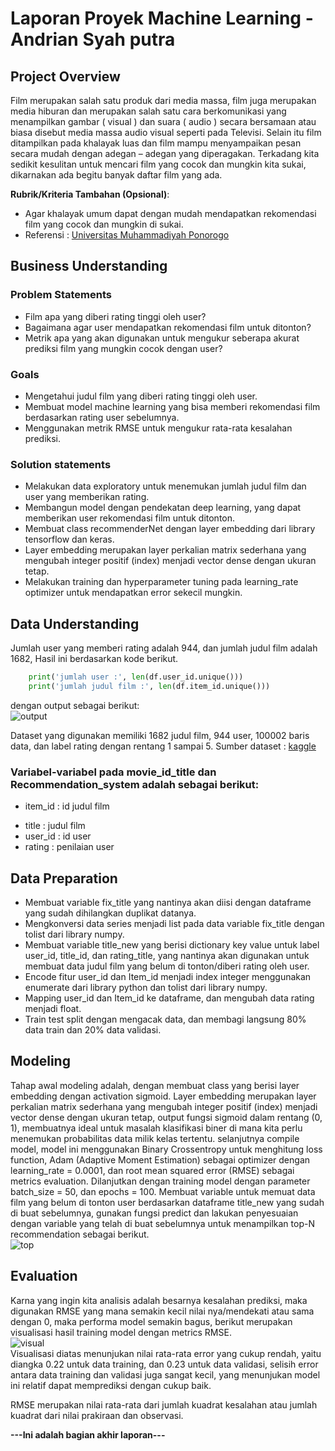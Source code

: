 # Laporan Proyek Machine Learning - Andrian Syah putra

## Project Overview
Film merupakan salah satu produk dari media massa, film juga merupakan media hiburan dan merupakan salah satu cara berkomunikasi yang menampilkan gambar ( visual ) dan suara ( audio ) secara bersamaan atau biasa disebut media massa audio visual seperti pada Televisi. Selain itu film ditampilkan pada khalayak luas dan film mampu menyampaikan pesan secara mudah dengan adegan – adegan yang diperagakan. Terkadang kita sedikit kesulitan untuk mencari film yang cocok dan mungkin kita sukai, dikarnakan ada begitu banyak daftar film yang ada.

**Rubrik/Kriteria Tambahan (Opsional)**:
- Agar khalayak umum dapat dengan mudah mendapatkan rekomendasi film yang cocok dan mungkin di sukai.
- Referensi : [Universitas Muhammadiyah Ponorogo](http://eprints.umpo.ac.id/4237/2/BAB%20I.pdf#:~:text=A.%20Latar%20Belakang%20Masalah%20Film%20merupakan%20salah%20satu,dan%20merupakan%20salah%20satu%20cara%20berkomunikasi%20yang%20menampilkan) 

## Business Understanding

### Problem Statements
- Film apa yang diberi rating tinggi oleh user?
- Bagaimana agar user mendapatkan rekomendasi film untuk ditonton?
- Metrik apa yang akan digunakan untuk mengukur seberapa akurat prediksi film yang mungkin cocok dengan user?

### Goals
- Mengetahui judul film yang diberi rating tinggi oleh user.
- Membuat model machine learning yang bisa memberi rekomendasi film berdasarkan rating user sebelumnya.
- Menggunakan metrik RMSE untuk mengukur rata-rata kesalahan prediksi.

### Solution statements
- Melakukan data exploratory untuk menemukan jumlah judul film dan user yang memberikan rating.
- Membangun model dengan pendekatan deep learning, yang dapat memberikan user rekomendasi film untuk ditonton.
- Membuat class recommenderNet dengan layer embedding dari library tensorflow dan keras.
- Layer embedding merupakan layer perkalian matrix sederhana yang mengubah integer positif (index) menjadi vector dense dengan ukuran tetap.
- Melakukan training dan hyperparameter tuning pada learning_rate optimizer untuk mendapatkan error sekecil mungkin.

## Data Understanding
Jumlah user yang memberi rating adalah 944, dan jumlah judul film adalah 1682, Hasil ini berdasarkan kode berikut.
```python 
    print('jumlah user :', len(df.user_id.unique()))
    print('jumlah judul film :', len(df.item_id.unique()))
```
dengan output sebagai berikut:
\
![output](https://zippyimage.com/images/2021/11/16/a914136721934a32c7dddc94eb9a7796.png)

Dataset yang digunakan memiliki 1682 judul film, 944 user, 100002 baris data, dan label rating dengan rentang 1 sampai 5.
Sumber dataset : [kaggle](https://www.kaggle.com/zeeshanmulla/recommendation-system-movie/code)

### Variabel-variabel pada movie_id_title dan Recommendation_system adalah sebagai berikut:
* item_id : id judul film
- title : judul film
- user_id : id user
- rating : penilaian user

## Data Preparation

- Membuat variable fix_title yang nantinya akan diisi dengan dataframe yang sudah dihilangkan duplikat datanya.
- Mengkonversi data series menjadi list pada data variable fix_title dengan tolist dari library numpy.
- Membuat variable title_new yang berisi dictionary key value untuk label user_id, title_id, dan rating_title, yang nantinya akan digunakan untuk membuat data judul film yang belum di tonton/diberi rating oleh user.
- Encode fitur user_id dan Item_id menjadi index integer menggunakan enumerate dari library python dan tolist dari library numpy.
- Mapping user_id dan Item_id ke dataframe, dan mengubah data rating menjadi float.
- Train test split dengan mengacak data, dan membagi langsung 80% data train dan 20% data validasi.

## Modeling
Tahap awal modeling adalah, dengan membuat class yang berisi layer embedding dengan activation sigmoid. Layer embedding merupakan layer perkalian matrix sederhana yang mengubah integer positif (index) menjadi vector dense dengan ukuran tetap, output fungsi sigmoid dalam rentang (0, 1), membuatnya ideal untuk masalah klasifikasi biner di mana kita perlu menemukan probabilitas data milik kelas tertentu.
selanjutnya compile model, model ini menggunakan Binary Crossentropy untuk menghitung loss function, Adam (Adaptive Moment Estimation) sebagai optimizer dengan learning_rate = 0.0001, dan root mean squared error (RMSE) sebagai metrics evaluation. Dilanjutkan dengan training model dengan parameter batch_size = 50, dan epochs = 100. Membuat variable untuk memuat data film yang belum di tonton user berdasarkan dataframe title_new yang sudah di buat sebelumnya, gunakan fungsi predict dan lakukan penyesuaian dengan variable yang telah di buat sebelumnya untuk menampilkan top-N recommendation sebagai berikut.
\
![top](https://zippyimage.com/images/2021/11/18/501fdb447cd14c24fc2a2686013bcc08.png)
## Evaluation
Karna yang ingin kita analisis adalah besarnya kesalahan prediksi, maka digunakan RMSE yang mana semakin kecil nilai nya/mendekati atau sama dengan 0, maka performa model semakin bagus, berikut merupakan visualisasi hasil training model dengan metrics RMSE.
\
![visual](https://zippyimage.com/images/2021/11/16/fac426f1f73243b98c9015c4993a5fc3.png)
\
Visualisasi diatas menunjukan nilai rata-rata error yang cukup rendah, yaitu diangka 0.22 untuk data training, dan 0.23 untuk data validasi, selisih error antara data training dan validasi juga sangat kecil, yang menunjukan model ini relatif dapat memprediksi dengan cukup baik.

RMSE merupakan nilai rata-rata dari jumlah kuadrat kesalahan atau jumlah kuadrat dari nilai prakiraan dan observasi.


**---Ini adalah bagian akhir laporan---**
